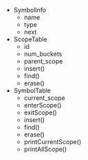- SymbolInfo
  - name
  - type
  - next
- ScopeTable
  - id
  - num_buckets
  - parent_scope
  - insert()
  - find()
  - erase()
- SymbolTable
  - current_scope
  - enterScope()
  - exitScope()
  - insert()
  - find() 
  - erase()
  - printCurrentScope()
  - printAllScope()